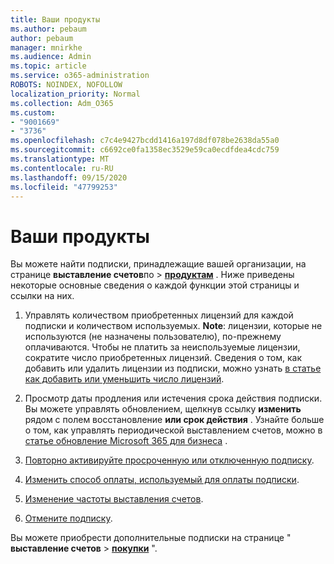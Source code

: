 ```yaml
---
title: Ваши продукты
ms.author: pebaum
author: pebaum
manager: mnirkhe
ms.audience: Admin
ms.topic: article
ms.service: o365-administration
ROBOTS: NOINDEX, NOFOLLOW
localization_priority: Normal
ms.collection: Adm_O365
ms.custom:
- "9001669"
- "3736"
ms.openlocfilehash: c7c4e9427bcdd1416a197d8df078be2638da55a0
ms.sourcegitcommit: c6692ce0fa1358ec3529e59ca0ecdfdea4cdc759
ms.translationtype: MT
ms.contentlocale: ru-RU
ms.lasthandoff: 09/15/2020
ms.locfileid: "47799253"
---
```

# <a name="your-products"></a>Ваши продукты

Вы можете найти подписки, принадлежащие вашей организации, на странице **выставление счетов**по  >  **[продуктам](https://go.microsoft.com/fwlink/p/?linkid=842054)** . Ниже приведены некоторые основные сведения о каждой функции этой страницы и ссылки на них.

1. Управлять количеством приобретенных лицензий для каждой подписки и количеством используемых.  **Note**: лицензии, которые не используются (не назначены пользователю), по-прежнему оплачиваются.  Чтобы не платить за неиспользуемые лицензии, сократите число приобретенных лицензий. Сведения о том, как добавить или удалить лицензии из подписки, можно узнать [в статье как добавить или уменьшить число лицензий](https://docs.microsoft.com/alchemyinsights/how-to-add-or-reduce-licenses).

2. Просмотр даты продления или истечения срока действия подписки.  Вы можете управлять обновлением, щелкнув ссылку **изменить** рядом с полем восстановление **или срок действия** .  Узнайте больше о том, как управлять периодической выставлением счетов, можно в [статье обновление Microsoft 365 для бизнеса](https://go.microsoft.com/fwlink/?linkid=2119216) .

3. [Повторно активируйте просроченную или отключенную подписку](https://go.microsoft.com/fwlink/?linkid=2117519).

4. [Изменить способ оплаты, используемый для оплаты подписки](https://go.microsoft.com/fwlink/?linkid=2117167).

5. [Изменение частоты выставления счетов](https://go.microsoft.com/fwlink/?linkid=2119112).

6. [Отмените подписку](https://go.microsoft.com/fwlink/?linkid=2119113).

Вы можете приобрести дополнительные подписки на странице " **выставление счетов**  >  [**покупки**](https://go.microsoft.com/fwlink/p/?linkid=868433) ".
